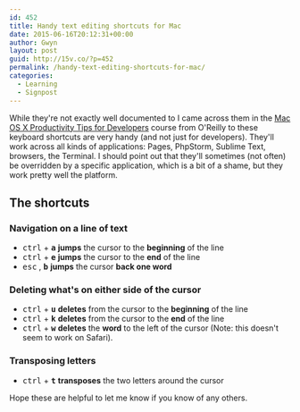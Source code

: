 ```yaml
---
id: 452
title: Handy text editing shortcuts for Mac
date: 2015-06-16T20:12:31+00:00
author: Gwyn
layout: post
guid: http://15v.co/?p=452
permalink: /handy-text-editing-shortcuts-for-mac/
categories:
  - Learning
  - Signpost
---
```

While they're not exactly well documented to I came across them in the [Mac OS X Productivity Tips for Developers](https://www.safaribooksonline.com/library/view/mac-os-x/9781491945476/) course from O'Reilly to these keyboard shortcuts are very handy (and not just for developers). They'll work across all kinds of applications: Pages, PhpStorm, Sublime Text, browsers, the Terminal. I should point out that they'll sometimes (not often) be overridden by a specific application, which is a bit of a shame, but they work pretty well the platform.

## The shortcuts

### Navigation on a line of text

  * <kbd>ctrl</kbd> + **<kbd>a</kbd>** **jumps** the cursor to the **beginning** of the line
  * <kbd>ctrl</kbd> + **<kbd>e</kbd>** **jumps** the cursor to the **end** of the line
  * <kbd>esc</kbd> , **<kbd>b</kbd>** **jumps** the cursor **back one word** 

### Deleting what's on either side of the cursor

  * <kbd>ctrl</kbd> + **<kbd>u</kbd>** **deletes** from the cursor to the **beginning** of the line
  * <kbd>ctrl</kbd> + **<kbd>k</kbd>** **deletes** from the cursor to the **end** of the line
  * <kbd>ctrl</kbd> + **<kbd>w</kbd>** **deletes** the **word** to the left of the cursor (Note: this doesn't seem to work on Safari).

### Transposing letters

  * <kbd>ctrl</kbd> + **<kbd>t</kbd>** **transposes** the two letters around the cursor

Hope these are helpful to let me know if you know of any others.